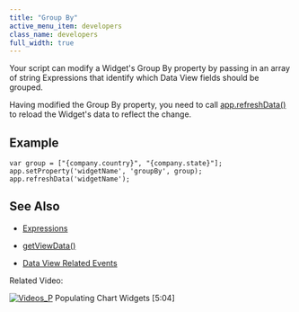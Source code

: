 ```yaml
---
title: "Group By"
active_menu_item: developers
class_name: developers
full_width: true
---
```



Your script can modify a Widget's Group By property by passing in an array of string Expressions that identify which Data View fields should be grouped.

Having modified the Group By property, you need to call [app.refreshData()](../../widget-functions/refreshdata) to reload the Widget's data to reflect the change.

## Example

    var group = ["{company.country}", "{company.state}"];
    app.setProperty('widgetName', 'groupBy', group);
    app.refreshData('widgetName');
   

## See Also

 - [Expressions](../../../../product-guide/advanced-features/data-integration,-reporting-dashboards/data-section-properties/the-expression-editor)

 - [getViewData()](../getviewdata)

 - [Data View Related Events](../data-view-related-events)

Related Video:

[![Videos\_P](/img/docs/videos_p.png)](http://www.youtube.com/v/4FXN_AsiiMs?autoplay=1&hd=1&fs=1&showsearch=0&rel=0&) Populating Chart Widgets [5:04]
